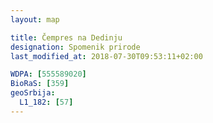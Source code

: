 ```yaml
---
layout: map

title: Čempres na Dedinju
designation: Spomenik prirode
last_modified_at: 2018-07-30T09:53:11+02:00

WDPA: [555589020]
BioRaS: [359]
geoSrbija:
  L1_182: [57]
---
```

